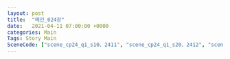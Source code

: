 ```yaml
---
layout: post
title:  "메인_024장"
date:   2021-04-11 07:00:00 +0000
categories: Main
Tags: Story Main
SceneCode: ["scene_cp24_q1_s10、2411", "scene_cp24_q1_s20、2412", "scene_cp24_q2_s10、2421", "scene_cp24_q2_s20、2422", "scene_cp24_q3_s10、2431", "scene_cp24_q3_s20、2432", "scene_cp24_q4_s10、2441", "scene_cp24_q4_s20、2442", "scene_cp24_q4_s30、2443"]
---
```

